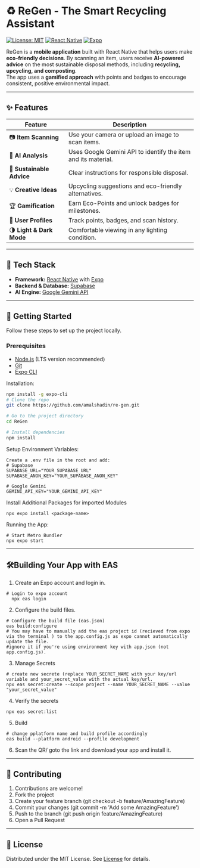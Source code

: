 # ♻️ ReGen - The Smart Recycling Assistant

[![License: MIT](https://img.shields.io/badge/License-MIT-green.svg)](LICENSE)
[![React Native](https://img.shields.io/badge/React_Native-0.71.11-blue.svg)](https://reactnative.dev/)
[![Expo](https://img.shields.io/badge/Expo-Managed-yellow.svg)](https://expo.dev/)

ReGen is a **mobile application** built with React Native that helps users make **eco-friendly decisions**. By scanning an item, users receive **AI-powered advice** on the most sustainable disposal methods, including **recycling, upcycling, and composting**.  
The app uses a **gamified approach** with points and badges to encourage consistent, positive environmental impact.

---

## ✨ Features

| Feature | Description |
|---------|-------------|
| 📷 **Item Scanning** | Use your camera or upload an image to scan items. |
| 🤖 **AI Analysis** | Uses Google Gemini API to identify the item and its material. |
| 🌿 **Sustainable Advice** | Clear instructions for responsible disposal. |
| 💡 **Creative Ideas** | Upcycling suggestions and eco-friendly alternatives. |
| 🏆 **Gamification** | Earn Eco-Points and unlock badges for milestones. |
| 👤 **User Profiles** | Track points, badges, and scan history. |
| 🌗 **Light & Dark Mode** | Comfortable viewing in any lighting condition. |

---

## 🔧 Tech Stack

- **Framework:** [React Native](https://reactnative.dev/) with [Expo](https://expo.dev/)
- **Backend & Database:** [Supabase](https://supabase.com/)
- **AI Engine:** [Google Gemini API](https://ai.google.com/)

---

## 🚀 Getting Started

Follow these steps to set up the project locally.

### Prerequisites

- [Node.js](https://nodejs.org/) (LTS version recommended)  
- [Git](https://git-scm.com/)  
- [Expo CLI](https://docs.expo.dev/get-started/installation/)

Installation:
```sh
npm install -g expo-cli
# Clone the repo
git clone https://github.com/amalshadin/re-gen.git

# Go to the project directory
cd ReGen

# Install dependencies
npm install

```
Setup Environment Variables:
```
Create a .env file in the root and add:
# Supabase
SUPABASE_URL="YOUR_SUPABASE_URL"
SUPABASE_ANON_KEY="YOUR_SUPABASE_ANON_KEY"

# Google Gemini
GEMINI_API_KEY="YOUR_GEMINI_API_KEY"
```
Install Additional Packages for imported Modules
```
npx expo install <package-name>
```
Running the App:
```
# Start Metro Bundler
npx expo start
```
---

## 🛠️Building Your App with EAS
  1. Create an Expo account and login in.
```
# Login to expo account 
  npx eas login
```
2. Configure the build files.
```
# Configure the build file (eas.json)
eas build:configure
# You may have to manually add the eas project id (recieved from expo via the terminal ) to the app.config.js as expo cannot automatically update the file.
#ignore it if you're using environment key with app.json (not app.config.js).

```
3. Manage Secrets
```
# create new secrete (replace YOUR_SECRET_NAME with your key/url variable and your_secret_value with the actual key/url.
npx eas secret:create --scope project --name YOUR_SECRET_NAME --value "your_secret_value"
```
4. Verify the secrets
```
npx eas secret:list
```
5. Build
```
# change pplatform name and build profile accordingly
eas build --platform android --profile development
```
6. Scan the QR/ goto the link and download your app and install it.

---
## 🤝 Contributing

1. Contributions are welcome!
2. Fork the project
3. Create your feature branch (git checkout -b feature/AmazingFeature)
4. Commit your changes (git commit -m 'Add some AmazingFeature')
5. Push to the branch (git push origin feature/AmazingFeature)
6. Open a Pull Request
---

## 📄 License

Distributed under the MIT License. See [License](./LICENSE)
 for details.
